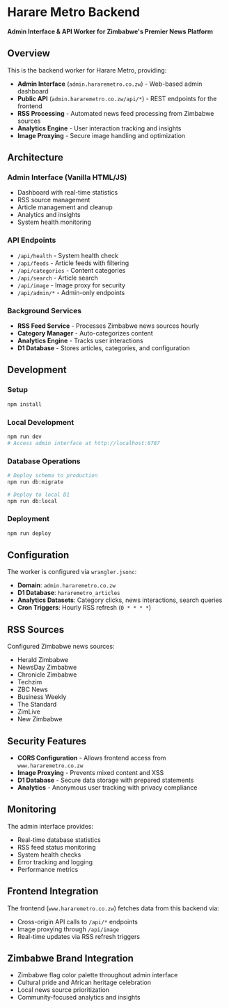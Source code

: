 # Harare Metro Backend

**Admin Interface & API Worker for Zimbabwe's Premier News Platform**

## Overview

This is the backend worker for Harare Metro, providing:

- **Admin Interface** (`admin.hararemetro.co.zw`) - Web-based admin dashboard
- **Public API** (`admin.hararemetro.co.zw/api/*`) - REST endpoints for the frontend
- **RSS Processing** - Automated news feed processing from Zimbabwe sources
- **Analytics Engine** - User interaction tracking and insights
- **Image Proxying** - Secure image handling and optimization

## Architecture

### Admin Interface (Vanilla HTML/JS)
- Dashboard with real-time statistics
- RSS source management
- Article management and cleanup
- Analytics and insights
- System health monitoring

### API Endpoints
- `/api/health` - System health check
- `/api/feeds` - Article feeds with filtering
- `/api/categories` - Content categories
- `/api/search` - Article search
- `/api/image` - Image proxy for security
- `/api/admin/*` - Admin-only endpoints

### Background Services
- **RSS Feed Service** - Processes Zimbabwe news sources hourly
- **Category Manager** - Auto-categorizes content
- **Analytics Engine** - Tracks user interactions
- **D1 Database** - Stores articles, categories, and configuration

## Development

### Setup
```bash
npm install
```

### Local Development
```bash
npm run dev
# Access admin interface at http://localhost:8787
```

### Database Operations
```bash
# Deploy schema to production
npm run db:migrate

# Deploy to local D1
npm run db:local
```

### Deployment
```bash
npm run deploy
```

## Configuration

The worker is configured via `wrangler.jsonc`:

- **Domain**: `admin.hararemetro.co.zw`
- **D1 Database**: `hararemetro_articles`
- **Analytics Datasets**: Category clicks, news interactions, search queries
- **Cron Triggers**: Hourly RSS refresh (`0 * * * *`)

## RSS Sources

Configured Zimbabwe news sources:
- Herald Zimbabwe
- NewsDay Zimbabwe  
- Chronicle Zimbabwe
- Techzim
- ZBC News
- Business Weekly
- The Standard
- ZimLive
- New Zimbabwe

## Security Features

- **CORS Configuration** - Allows frontend access from `www.hararemetro.co.zw`
- **Image Proxying** - Prevents mixed content and XSS
- **D1 Database** - Secure data storage with prepared statements
- **Analytics** - Anonymous user tracking with privacy compliance

## Monitoring

The admin interface provides:
- Real-time database statistics
- RSS feed status monitoring
- System health checks
- Error tracking and logging
- Performance metrics

## Frontend Integration

The frontend (`www.hararemetro.co.zw`) fetches data from this backend via:
- Cross-origin API calls to `/api/*` endpoints
- Image proxying through `/api/image`
- Real-time updates via RSS refresh triggers

## Zimbabwe Brand Integration

- Zimbabwe flag color palette throughout admin interface
- Cultural pride and African heritage celebration
- Local news source prioritization
- Community-focused analytics and insights